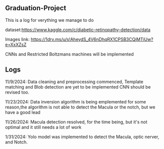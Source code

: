 ## Graduation-Project

This is a log for verything we manage to do


dataset:https://www.kaggle.com/c/diabetic-retinopathy-detection/data 

Images link: https://1drv.ms/u/s!AheydS_4V6nDhqRX1CPSB3CQjMTiUw?e=XxXZsZ

CNNs and Restricted Boltzmans machines will be implemented



## Logs

11/9/2024: Data cleaning and preprocessing commenced, Template matching and Blob detection are yet to be implemented
           CNN should be revised too.

11/23/2024: Data inversion algorithm is being emplemented
            for some reason,the algorithm is not able to detect the Macula or the notch, but we have a good lead  

11/26/2024: Macula detection resolved, for the time being, but it's not optimal and it still needs a lot of work

1/31/2024: Yolo model was implemented to detect the Macula, optic nerver, and Notch.

           

